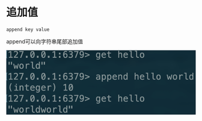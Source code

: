 # 追加值

```text
append key value
```

append可以向字符串尾部追加值

![](../../.gitbook/assets/image%20%2812%29.png)

